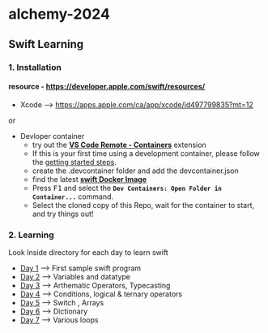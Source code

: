 # alchemy-2024

## Swift Learning

### 1. Installation

#### resource - https://developer.apple.com/swift/resources/

- Xcode --> https://apps.apple.com/ca/app/xcode/id497799835?mt=12

or

- Devloper container
  - try out the **[VS Code Remote - Containers](https://aka.ms/vscode-remote/containers)** extension
  - If this is your first time using a development container, please follow the [getting started steps](https://aka.ms/vscode-remote/containers/getting-started).
  - create the .devcontainer folder and add the devcontainer.json
  - find the latest **[swift Docker Image](https://github.com/apple/swift-docker/tree/main)**
  - Press <kbd>F1</kbd> and select the **`Dev Containers: Open Folder in Container...`** command.
  - Select the cloned copy of this Repo, wait for the container to start, and try things out!

### 2. Learning

Look Inside directory for each day to learn swift

- [Day 1](./2024/day1/Readme.md) --> First sample swift program
- [Day 2](./2024/day2/Readme.md) --> Variables and datatype 
- [Day 3](./2024/day3/Readme.md) --> Arthematic Operators, Typecasting
- [Day 4](./2024/day4/Readme.md) --> Conditions, logical & ternary operators
- [Day 5](./2024/day5/Readme.md) -->  Switch , Arrays
- [Day 6](./2024/day6/Readme.md) --> Dictionary
- [Day 7](./2024/day7/Readme.md) --> Various loops
